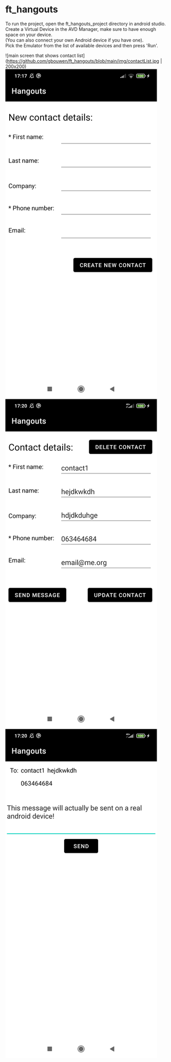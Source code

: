 # ft_hangouts

To run the project, open the ft_hangouts_project directory in android studio. <br />
Create a Virtual Device in the AVD Manager, make sure to have enough space on your device. <br />
(You can also connect your own Android device if you have one). <br />
Pick the Emulator from the list of available devices and then press 'Run'. 

![main screen that shows contact list](https://github.com/gbouwen/ft_hangouts/blob/main/img/contactList.jpg | 200x200)
![add new user screen](https://github.com/gbouwen/ft_hangouts/blob/main/img/newContact.jpg)
![contact details screen](https://github.com/gbouwen/ft_hangouts/blob/main/img/contactDetails.jpg)
![send message screen](https://github.com/gbouwen/ft_hangouts/blob/main/img/sendMessage.jpg)
